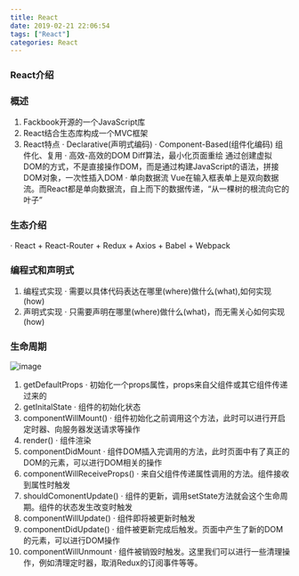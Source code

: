```yaml
---
title: React
date: 2019-02-21 22:06:54
tags: ["React"]
categories: React
---
```

### React介绍
<!-- more -->

### 概述
1. Fackbook开源的一个JavaScript库
2. React结合生态库构成一个MVC框架
3. React特点
· Declarative(声明式编码)
· Component-Based(组件化编码)
    组件化、复用
· 高效-高效的DOM Diff算法，最小化页面重绘
    通过创建虚拟DOM的方式，不是直接操作DOM，而是通过构建JavaScript的语法，拼接DOM对象，一次性插入DOM
· 单向数据流
    Vue在输入框表单上是双向数据流。而React都是单向数据流，自上而下的数据传递，“从一棵树的根流向它的叶子”

### 生态介绍
· React + React-Router + Redux + Axios + Babel + Webpack

### 编程式和声明式
1. 编程式实现
· 需要以具体代码表达在哪里(where)做什么(what),如何实现(how)
2. 声明式实现
· 只需要声明在哪里(where)做什么(what)，而无需关心如何实现(how)

### 生命周期
![image](/images/react.png)
1. getDefaultProps
· 初始化一个props属性，props来自父组件或其它组件传递过来的
2. getInitalState
· 组件的初始化状态
3. componentWillMount()
· 组件初始化之前调用这个方法，此时可以进行开启定时器、向服务器发送请求等操作
4. render()
· 组件渲染
5. componentDidMount
· 组件DOM插入完调用的方法，此时页面中有了真正的DOM的元素，可以进行DOM相关的操作
6. componentWillReceiveProps()
· 来自父组件传递属性调用的方法。组件接收到属性时触发
7. shouldComonentUpdate()
· 组件的更新，调用setState方法就会这个生命周期。组件的状态发生改变时触发
8. componentWillUpdate()
· 组件即将被更新时触发
9. componentDidUpdate()
· 组件被更新完成后触发。页面中产生了新的DOM的元素，可以进行DOM操作
10. componentWillUnmount
· 组件被销毁时触发。这里我们可以进行一些清理操作，例如清理定时器，取消Redux的订阅事件等等。





